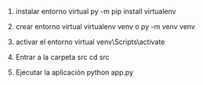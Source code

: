 1. instalar entorno virtual
py -m pip install virtualenv

2. crear entorno virtual
virtualenv venv
o
py -m venv venv

3. activar el entorno virtual
venv\Scripts\activate

4. Entrar a la carpeta src
cd src

5. Ejecutar la aplicación
python app.py
